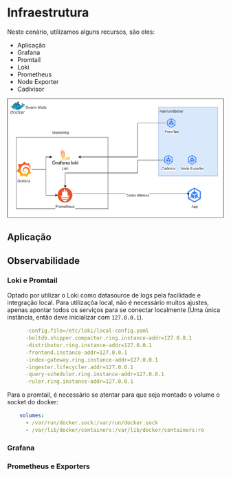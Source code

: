 # Infraestrutura

Neste cenário, utilizamos alguns recursos, são eles:

- Aplicação
- Grafana
- Promtail
- Loki
- Prometheus
- Node Exporter
- Cadivisor

![Arquitetura](images/Case.png)

## Aplicação

## Observabilidade

### Loki e Promtail

Optado por utilizar o Loki como datasource de logs pela facilidade e integração local. Para utilizaçõa local, não é necessário muitos ajustes, apenas apontar todos os serviços para se conectar localmente (Uma única instância, então deve inicializar com `127.0.0.1`).

````yaml
      -config.file=/etc/loki/local-config.yaml
      -boltdb.shipper.compactor.ring.instance-addr=127.0.0.1
      -distributor.ring.instance-addr=127.0.0.1
      -frontend.instance-addr=127.0.0.1
      -index-gateway.ring.instance-addr=127.0.0.1
      -ingester.lifecycler.addr=127.0.0.1
      -query-scheduler.ring.instance-addr=127.0.0.1
      -ruler.ring.instance-addr=127.0.0.1
````

Para o promtail, é necessário se atentar para que seja montado o volume o socket do docker:

````yaml
    volumes:
      - /var/run/docker.sock:/var/run/docker.sock
      - /var/lib/docker/containers:/var/lib/docker/containers:ro
````

### Grafana

### Prometheus e Exporters
